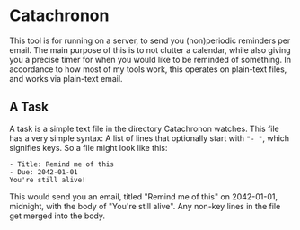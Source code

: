 # Catachronon

This tool is for running on a server, to send you (non)periodic reminders per
email. The main purpose of this is to not clutter a calendar, while also giving
you a precise timer for when you would like to be reminded of something. In
accordance to how most of my tools work, this operates on plain-text files, and
works via plain-text email. 


## A Task

A task is a simple text file in the directory Catachronon watches. This file
has a very simple syntax: A list of lines that optionally start with `"- "`,
which signifies keys. So a file might look like this: 

```
- Title: Remind me of this
- Due: 2042-01-01
You're still alive!
```

This would send you an email, titled "Remind me of this" on 2042-01-01,
midnight, with the body of "You're still alive". Any non-key lines in the file
get merged into the body. 
